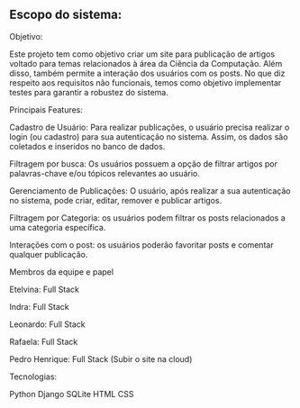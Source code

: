 ## Escopo do sistema:

Objetivo:

Este projeto tem como objetivo criar um site para publicação de artigos voltado para temas relacionados à área da Ciência da Computação.  Além disso, também permite a interação dos usuários com os posts. No que diz respeito aos requisitos não funcionais, temos como objetivo implementar testes para garantir a robustez do sistema.

Principais Features:

Cadastro de Usuário: Para realizar publicações, o usuário precisa realizar o login (ou cadastro) para sua autenticação no sistema. Assim, os dados são coletados e inseridos no banco de dados.

Filtragem por busca: Os usuários possuem a opção de filtrar artigos por palavras-chave e/ou tópicos relevantes ao usuário.


Gerenciamento de Publicações: O usuário, após realizar a sua autenticação no sistema, pode criar, editar, remover e publicar artigos.


Filtragem por Categoria: os usuários podem filtrar os posts relacionados a uma categoria específica.


Interações com o post: os usuários poderão favoritar posts e comentar qualquer publicação.






Membros da equipe e papel

Etelvina: Full Stack


Indra: Full Stack


Leonardo: Full Stack


Rafaela: Full Stack


Pedro Henrique: Full Stack (Subir o site na cloud)



Tecnologias:

Python
Django 
SQLite
HTML
CSS
